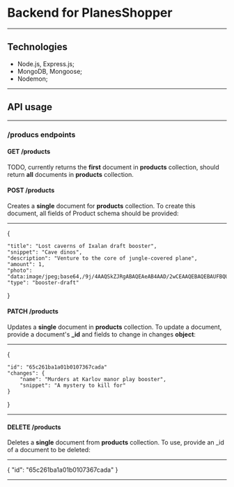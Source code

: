 # Backend for PlanesShopper

---

## Technologies

- Node.js, Express.js;
- MongoDB, Mongoose;
- Nodemon;

---

## API usage

---

### /producs endpoints

#### GET /products

TODO, currently returns the **first** document in **products** collection, should return **all** documents in **products** collection.

#### POST /products

Creates a **single** document for **products** collection. To create this document, all fields of Product schema should be provided:

---

{

    "title": "Lost caverns of Ixalan draft booster",
    "snippet": "Cave dinos",
    "description": "Venture to the core of jungle-covered plane",
    "amount": 1,
    "photo": "data:image/jpeg;base64,/9j/4AAQSkZJRgABAQEAeAB4AAD/2wCEAAQEBAQEBAUFBQU…",
    "type": "booster-draft"

}

#### PATCH /products

Updates a **single** document in **products** collection. To update a document, provide a document's **\_id** and fields to change in changes **object**:

---

{

    "id": "65c261ba1a01b0107367cada"
    "changes": {
        "name": "Murders at Karlov manor play booster",
        "snippet": "A mystery to kill for"
    }

}

---

#### DELETE /products

Deletes a **single** document from **products** collection. To use, provide an \_id of a document to be deleted:

---

{
"id": "65c261ba1a01b0107367cada"
}

---
